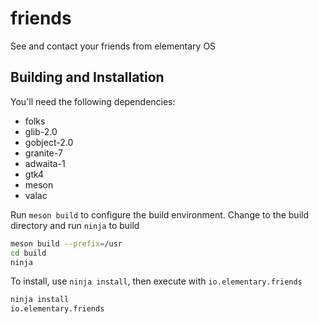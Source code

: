 # friends

See and contact your friends from elementary OS

## Building and Installation

You'll need the following dependencies:
* folks
* glib-2.0
* gobject-2.0
* granite-7
* adwaita-1
* gtk4
* meson
* valac

Run `meson build` to configure the build environment. Change to the build directory and run `ninja` to build

```bash
meson build --prefix=/usr
cd build
ninja
```

To install, use `ninja install`, then execute with `io.elementary.friends`

```bash
ninja install
io.elementary.friends
```
